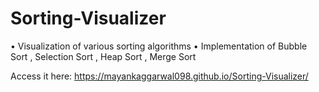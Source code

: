 # Sorting-Visualizer
• Visualization of various sorting algorithms
• Implementation of Bubble Sort , Selection Sort , Heap Sort , Merge Sort

Access it here:  https://mayankaggarwal098.github.io/Sorting-Visualizer/
